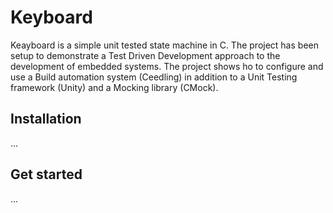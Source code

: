 # Keyboard

Keayboard is a simple unit tested state machine in C. The project has been setup to demonstrate a Test Driven Development approach to the development of embedded systems. The project shows ho to configure and use a Build automation system (Ceedling) in addition to a Unit Testing framework (Unity) and a Mocking library (CMock).

## Installation

...

## Get started

...